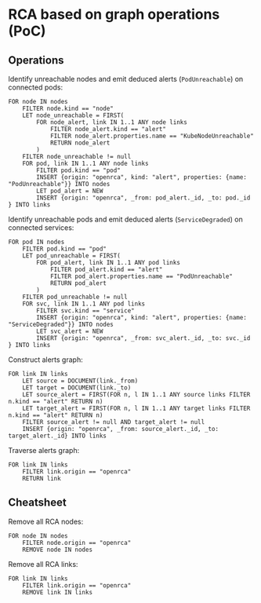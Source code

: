 # RCA based on graph operations (PoC)

## Operations

Identify unreachable nodes and emit deduced alerts (`PodUnreachable`) on connected pods:

```
FOR node IN nodes
    FILTER node.kind == "node"
    LET node_unreachable = FIRST(
        FOR node_alert, link IN 1..1 ANY node links
            FILTER node_alert.kind == "alert"
            FILTER node_alert.properties.name == "KubeNodeUnreachable"
            RETURN node_alert
        )
    FILTER node_unreachable != null
    FOR pod, link IN 1..1 ANY node links
        FILTER pod.kind == "pod"
        INSERT {origin: "openrca", kind: "alert", properties: {name: "PodUnreachable"}} INTO nodes
        LET pod_alert = NEW
        INSERT {origin: "openrca", _from: pod_alert._id, _to: pod._id } INTO links
```

Identify unreachable pods and emit deduced alerts (`ServiceDegraded`) on connected services:

```
FOR pod IN nodes
    FILTER pod.kind == "pod"
    LET pod_unreachable = FIRST(
        FOR pod_alert, link IN 1..1 ANY pod links
            FILTER pod_alert.kind == "alert"
            FILTER pod_alert.properties.name == "PodUnreachable"
            RETURN pod_alert
        )
    FILTER pod_unreachable != null
    FOR svc, link IN 1..1 ANY pod links
        FILTER svc.kind == "service"
        INSERT {origin: "openrca", kind: "alert", properties: {name: "ServiceDegraded"}} INTO nodes
        LET svc_alert = NEW
        INSERT {origin: "openrca", _from: svc_alert._id, _to: svc._id } INTO links
```

Construct alerts graph:

```
FOR link IN links
    LET source = DOCUMENT(link._from)
    LET target = DOCUMENT(link._to)
    LET source_alert = FIRST(FOR n, l IN 1..1 ANY source links FILTER n.kind == "alert" RETURN n)
    LET target_alert = FIRST(FOR n, l IN 1..1 ANY target links FILTER n.kind == "alert" RETURN n)
    FILTER source_alert != null AND target_alert != null
    INSERT {origin: "openrca", _from: source_alert._id, _to: target_alert._id} INTO links
```

Traverse alerts graph:

```
FOR link IN links
    FILTER link.origin == "openrca"
    RETURN link
```

## Cheatsheet

Remove all RCA nodes:

```
FOR node IN nodes
    FILTER node.origin == "openrca"
    REMOVE node IN nodes
```

Remove all RCA links:

```
FOR link IN links
    FILTER link.origin == "openrca"
    REMOVE link IN links
```
